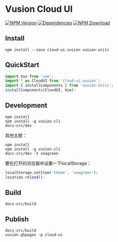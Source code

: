 # Vusion Cloud UI

[![NPM Version][npm-img]][npm-url]
[![Dependencies][david-img]][david-url]
[![NPM Download][download-img]][download-url]

[npm-img]: http://img.shields.io/npm/v/cloud-ui.vusion.svg?style=flat-square
[npm-url]: http://npmjs.org/package/cloud-ui.vusion
[david-img]: http://img.shields.io/david/vusion/cloud-ui.svg?style=flat-square
[david-url]: https://david-dm.org/vusion/cloud-ui
[download-img]: https://img.shields.io/npm/dm/cloud-ui.vusion.svg?style=flat-square
[download-url]: https://npmjs.org/package/cloud-ui.vusion

## Install
``` shell
npm install --save cloud-ui.vusion vusion-utils
```

## QuickStart

``` javascript
import Vue from 'vue';
import * as CloudUI from 'cloud-ui.vusion';
import { installComponents } from 'vusion-utils';
installComponents(CloudUI, Vue);
```

## Development

``` shell
npm install
npm install -g vusion-cli
docs-src/dev
```

其他主题：

``` shell
npm install
npm install -g vusion-cli
docs-src/dev -t seagreen
```

要在打开的浏览器中设置一下localStorage：

``` javascript
localStorage.setItem('theme', 'seagreen');
location.reload();
```

## Build

``` shell
docs-src/build
```

## Publish

``` shell
docs-src/build
vusion ghpages -p cloud-ui
```
